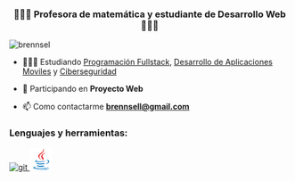 
<h3 align="center">👩🏽‍🏫 Profesora de matemática y estudiante de Desarrollo Web 👩🏻‍💻</h3>

<p align="left"> <img src="https://komarev.com/ghpvc/?username=brennsel&label=Profile%20views&color=0e75b6&style=flat" alt="brennsel" /> </p>


- 👩🏻‍💻 Estudiando [Programación Fullstack](https://eggcooperation.com), [Desarrollo de Aplicaciones Moviles](https://www.ucm.es) y [Ciberseguridad](https://www.incibe.es)

- 👥 Participando en **Proyecto Web**

- 📫 Como contactarme **brennsell@gmail.com**


<h3 align="left">Lenguajes y herramientas:</h3>
<p align="left"> <a href="https://git-scm.com/" target="_blank" rel="noreferrer"> <img src="https://www.vectorlogo.zone/logos/git-scm/git-scm-icon.svg" alt="git" width="40" height="40"/> </a> <a href="https://www.java.com" target="_blank" rel="noreferrer"> <img src="https://raw.githubusercontent.com/devicons/devicon/master/icons/java/java-original.svg" alt="java" width="40" height="40"/> </a> </p>
